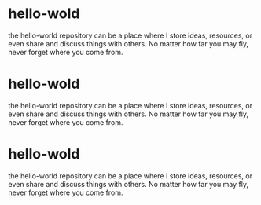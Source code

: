 # hello-wold
the hello-world repository can be a place where I store  ideas, resources, or even share and discuss things with others.
No matter how far you may fly, never forget where you come from.

# hello-wold
the hello-world repository can be a place where I store  ideas, resources, or even share and discuss things with others.
No matter how far you may fly, never forget where you come from.

# hello-wold
the hello-world repository can be a place where I store  ideas, resources, or even share and discuss things with others.
No matter how far you may fly, never forget where you come from.
